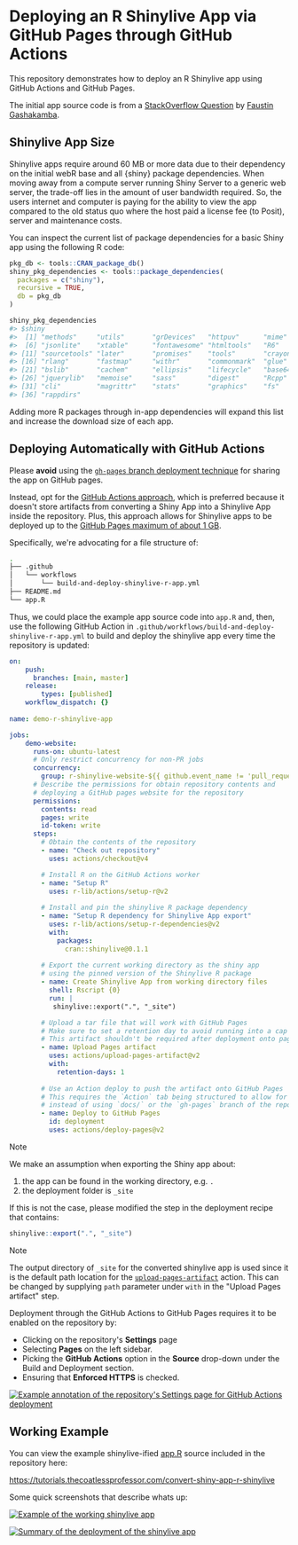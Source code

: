 # Deploying an R Shinylive App via GitHub Pages through GitHub Actions

This repository demonstrates how to deploy an R Shinylive app using GitHub Actions and GitHub Pages.

The initial app source code is from a [StackOverflow Question](https://stackoverflow.com/questions/78160039/using-shinylive-to-allow-deployment-of-r-shiny-apps-from-a-static-webserver-yiel) by [Faustin Gashakamba](https://stackoverflow.com/users/5618354/faustin-gashakamba).

## Shinylive App Size

Shinylive apps require around 60 MB or more data due to their dependency on the initial webR base and all {shiny} package dependencies. When moving away from a compute server running Shiny Server to a generic web server, the trade-off lies in the amount of user bandwidth required. So, the users internet and computer is paying for the ability to view the app compared to the old status quo where the host paid a license fee (to Posit), server and maintenance costs.

You can inspect the current list of package dependencies for a basic Shiny app using the following R code:

```r
pkg_db <- tools::CRAN_package_db()
shiny_pkg_dependencies <- tools::package_dependencies(
  packages = c("shiny"),
  recursive = TRUE,
  db = pkg_db
)

shiny_pkg_dependencies
#> $shiny
#>  [1] "methods"     "utils"       "grDevices"   "httpuv"      "mime"       
#>  [6] "jsonlite"    "xtable"      "fontawesome" "htmltools"   "R6"         
#> [11] "sourcetools" "later"       "promises"    "tools"       "crayon"     
#> [16] "rlang"       "fastmap"     "withr"       "commonmark"  "glue"       
#> [21] "bslib"       "cachem"      "ellipsis"    "lifecycle"   "base64enc"  
#> [26] "jquerylib"   "memoise"     "sass"        "digest"      "Rcpp"       
#> [31] "cli"         "magrittr"    "stats"       "graphics"    "fs"         
#> [36] "rappdirs"
```

Adding more R packages through in-app dependencies will expand this list and increase the download size of each app. 


## Deploying Automatically with GitHub Actions

Please **avoid** using the [`gh-pages` branch deployment technique](https://docs.github.com/en/pages/getting-started-with-github-pages/configuring-a-publishing-source-for-your-github-pages-site#publishing-from-a-branch) for sharing the app on GitHub pages. 

Instead, opt for the [GitHub Actions approach](https://docs.github.com/en/pages/getting-started-with-github-pages/configuring-a-publishing-source-for-your-github-pages-site#publishing-with-a-custom-github-actions-workflow), which is preferred because it doesn't store artifacts from converting a Shiny App into a Shinylive App inside the repository. Plus, this approach allows for Shinylive apps to be deployed up to the [GitHub Pages maximum of about 1 GB](https://docs.github.com/en/pages/getting-started-with-github-pages/about-github-pages#usage-limits). 

Specifically, we're advocating for a file structure of: 

```sh
.
├── .github
│   └── workflows
│       └── build-and-deploy-shinylive-r-app.yml
├── README.md
└── app.R
```

Thus, we could place the example app source code into `app.R` and, then, use the following GitHub Action in `.github/workflows/build-and-deploy-shinylive-r-app.yml` to build and deploy the shinylive app every time the repository is updated:

```yaml
on:
    push:
      branches: [main, master]
    release:
        types: [published]
    workflow_dispatch: {}
   
name: demo-r-shinylive-app

jobs:
    demo-website:
      runs-on: ubuntu-latest
      # Only restrict concurrency for non-PR jobs
      concurrency:
        group: r-shinylive-website-${{ github.event_name != 'pull_request' || github.run_id }}
      # Describe the permissions for obtain repository contents and 
      # deploying a GitHub pages website for the repository
      permissions:
        contents: read
        pages: write
        id-token: write
      steps:
        # Obtain the contents of the repository
        - name: "Check out repository"
          uses: actions/checkout@v4

        # Install R on the GitHub Actions worker
        - name: "Setup R"
          uses: r-lib/actions/setup-r@v2
  
        # Install and pin the shinylive R package dependency
        - name: "Setup R dependency for Shinylive App export"
          uses: r-lib/actions/setup-r-dependencies@v2
          with:
            packages:
              cran::shinylive@0.1.1
  
        # Export the current working directory as the shiny app
        # using the pinned version of the Shinylive R package
        - name: Create Shinylive App from working directory files
          shell: Rscript {0}
          run: |
           shinylive::export(".", "_site")

        # Upload a tar file that will work with GitHub Pages
        # Make sure to set a retention day to avoid running into a cap
        # This artifact shouldn't be required after deployment onto pages was a success.
        - name: Upload Pages artifact
          uses: actions/upload-pages-artifact@v2
          with: 
            retention-days: 1
        
        # Use an Action deploy to push the artifact onto GitHub Pages
        # This requires the `Action` tab being structured to allow for deployment
        # instead of using `docs/` or the `gh-pages` branch of the repository
        - name: Deploy to GitHub Pages
          id: deployment
          uses: actions/deploy-pages@v2
```

> [!NOTE]
>
> We make an assumption when exporting the Shiny app about:
>
> 1. the app can be found in the working directory, e.g. `.`
> 2. the deployment folder is `_site`
> 
> If this is not the case, please modified the step in the deployment recipe
> that contains: 
>
> ```r
> shinylive::export(".", "_site")
> ```
>

> [!NOTE]
>
> The output directory of `_site` for the converted shinylive app
> is used since it is the default path location for the
> [`upload-pages-artifact`](https://github.com/actions/upload-pages-artifact)
> action. This can be changed by supplying `path` parameter under `with` in the
> "Upload Pages artifact" step.

Deployment through the GitHub Actions to GitHub Pages requires it to be enabled on the repository by:

- Clicking on the repository's **Settings** page
- Selecting **Pages** on the left sidebar.
- Picking the **GitHub Actions** option in the **Source** drop-down under the Build and Deployment section.
- Ensuring that **Enforced HTTPS** is checked. 

[![Example annotation of the repository's Settings page for GitHub Actions deployment][1]][1]


## Working Example

You can view the example shinylive-ified [app.R](app.R) source included in the repository here:

<https://tutorials.thecoatlessprofessor.com/convert-shiny-app-r-shinylive>

Some quick screenshots that describe whats up:

[![Example of the working shinylive app][2]][2]

[![Summary of the deployment of the shinylive app][3]][3]


  [1]: https://i.stack.imgur.com/kF2pf.jpg
  [2]: https://i.stack.imgur.com/DQ3Z1.jpg
  [3]: https://i.stack.imgur.com/Gzzy8.jpg
